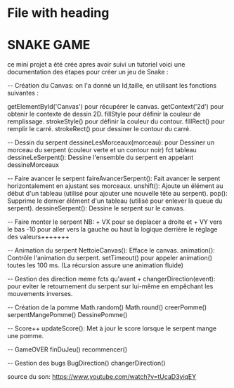 # File with heading

<h1> SNAKE GAME</h1>

ce mini projet a été crée apres avoir suivi un tutoriel
voici une documentation des étapes pour créer un jeu de Snake :

-- Création du Canvas:
on l'a donné un Id,taille, en utilisant les fonctions suivantes :

getElementById('Canvas') pour récupérer le canvas.
getContext('2d') pour obtenir le contexte de dessin 2D.
fillStyle pour définir la couleur de remplissage.
strokeStyle() pour définir la couleur du contour.
fillRect() pour remplir le carré.
strokeRect() pour dessiner le contour du carré.

-- Dessin du serpent
dessineLesMorceaux(morceau): pour Dessiner un morceau du serpent (couleur verte et un contour noir) fct tableau
dessineLeSerpent(): Dessine l'ensemble du serpent en appelant dessineMorceaux

-- Faire avancer le serpent
faireAvancerSerpent(): Fait avancer le serpent horizontalement en ajustant ses morceaux.
unshift(): Ajoute un élément au début d'un tableau (utilisé pour ajouter une nouvelle tête au serpent).
pop(): Supprime le dernier élément d'un tableau (utilisé pour enlever la queue du serpent).
dessineSerpent(): Dessine le serpent sur le canvas.

-- Faire monter le serpent
NB: + VX pour se deplacer a droite et + VY vers le bas
-10 pour aller vers la gauche ou haut
la logique derrière le réglage des valeurs+++++++

-- Animation du serpent
NettoieCanvas(): Efface le canvas.
animation(): Contrôle l'animation du serpent.
setTimeout() pour appeler animation() toutes les 100 ms.
(La récursion assure une animation fluide)

-- Gestion des direction
meme fcts qu'avant +
changerDirection(event): pour eviter le retournement du serpent sur lui-même en empêchant les mouvements inverses.

-- Création de la pomme
Math.random()
Math.round()
creerPomme()
serpentMangePomme()
DessinePomme()

-- Score++
updateScore(): Met à jour le score lorsque le serpent mange une pomme.

-- GameOVER
finDuJeu()
recommencer()

-- Gestion des bugs
BugDirection()
changerDirection()

source du son: <https://www.youtube.com/watch?v=tUcaD3yiqEY>
